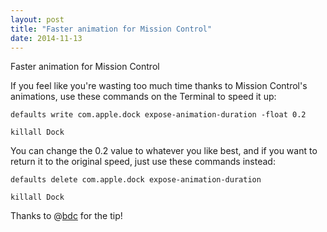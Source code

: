 ```yaml
---
layout: post
title: "Faster animation for Mission Control"
date: 2014-11-13
---
```


Faster animation for Mission Control

If you feel like you're wasting too much time thanks to Mission Control's animations, use these commands on the Terminal to speed it up:

```
defaults write com.apple.dock expose-animation-duration -float 0.2
```

```
killall Dock
```

You can change the 0.2 value to whatever you like best, and if you want to return it to the original speed, just use these commands instead:

```
defaults delete com.apple.dock expose-animation-duration
```

```
killall Dock
```

Thanks to @[bdc](http://twitter.com/bdc) for the tip!